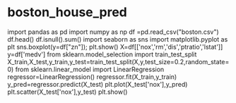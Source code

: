 # boston_house_pred

import pandas as pd
import numpy as np
df =pd.read_csv("boston.csv")
df.head()
df.isnull().sum()
import seaborn as sns
import matplotlib.pyplot as plt
sns.boxplot(y=df["zn"]);
plt.show()
X=df[['nox','rm','dis','ptratio','lstat']]
y=df['medv']
from sklearn.model_selection import train_test_split
X_train,X_test,y_train,y_test=train_test_split(X,y,test_size=0.2,random_state=0)
from sklearn.linear_model import LinearRegression
regressor=LinearRegression()
regressor.fit(X_train,y_train)
y_pred=regressor.predict(X_test)
plt.plot(X_test['nox'],y_pred)
plt.scatter(X_test['nox'],y_test)
plt.show()
